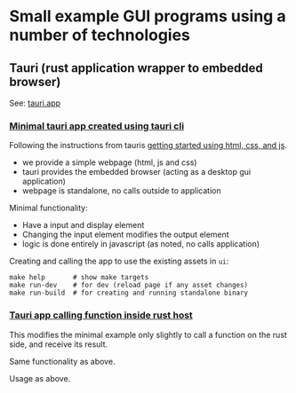 # Small example GUI programs using a number of technologies

## Tauri (rust application wrapper to embedded browser)

See: [tauri.app](https://tauri.app/)

### [Minimal tauri app created using tauri cli](tauri-basic-html-js/)

Following the instructions from tauris [getting started using html, css, and js](https://tauri.app/v1/guides/getting-started/setup/html-css-js/).

* we provide a simple webpage (html, js and css)
* tauri provides the embedded browser (acting as a desktop gui application)
* webpage is standalone, no calls outside to application

Minimal functionality:

* Have a input and display element
* Changing the input element modifies the output element
* logic is done entirely in javascript (as noted, no calls application)

Creating and calling the app to use the existing assets in `ui`:

```
make help       # show make targets
make run-dev    # for dev (reload page if any asset changes)
make run-build  # for creating and running standalone binary
```

### [Tauri app calling function inside rust host](tauri-js-ipc-to-app/)

This modifies the minimal example only slightly to call a function on the rust side, and receive its result.

Same functionality as above.

Usage as above.

